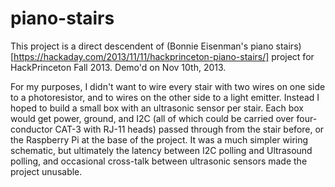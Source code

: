 piano-stairs
============

This project is a direct descendent of (Bonnie Eisenman's piano stairs)[https://hackaday.com/2013/11/11/hackprinceton-piano-stairs/] project for HackPrinceton Fall 2013. Demo'd on Nov 10th, 2013.

For my purposes, I didn't want to wire every stair with two wires on one side to a photoresistor, and to wires on the other side to a light emitter. Instead I hoped to build a small box with an ultrasonic sensor per stair. Each box would get power, ground, and I2C (all of which could be carried over four-conductor CAT-3 with RJ-11 heads) passed through from the stair before, or the Raspberry Pi at the base of the project.  It was a much simpler wiring schematic, but ultimately the latency between I2C polling and Ultrasound polling, and occasional cross-talk between ultrasonic sensors made the project unusable.
